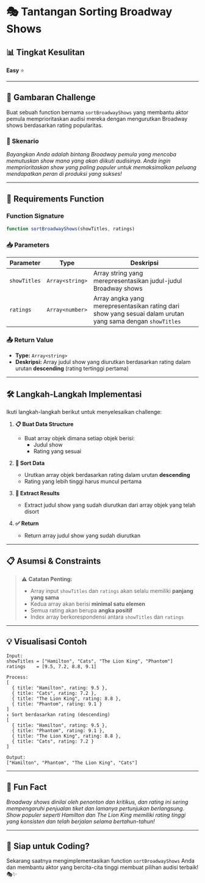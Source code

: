 # 🎭 Tantangan Sorting Broadway Shows

## 📊 Tingkat Kesulitan
**Easy** ⭐

---

## 🎯 Gambaran Challenge

Buat sebuah function bernama `sortBroadwayShows` yang membantu aktor pemula memprioritaskan audisi mereka dengan mengurutkan Broadway shows berdasarkan rating popularitas.

### 🎪 Skenario
*Bayangkan Anda adalah bintang Broadway pemula yang mencoba memutuskan show mana yang akan diikuti audisinya. Anda ingin memprioritaskan show yang paling populer untuk memaksimalkan peluang mendapatkan peran di produksi yang sukses!*

---

## 📝 Requirements Function

### Function Signature
```javascript
function sortBroadwayShows(showTitles, ratings)
```

### 📥 Parameters

| Parameter | Type | Deskripsi |
|-----------|------|-----------|
| `showTitles` | `Array<string>` | Array string yang merepresentasikan judul-judul Broadway shows |
| `ratings` | `Array<number>` | Array angka yang merepresentasikan rating dari show yang sesuai dalam urutan yang sama dengan `showTitles` |

### 📤 Return Value
- **Type:** `Array<string>`
- **Deskripsi:** Array judul show yang diurutkan berdasarkan rating dalam urutan **descending** (rating tertinggi pertama)

---

## 🛠️ Langkah-Langkah Implementasi

Ikuti langkah-langkah berikut untuk menyelesaikan challenge:

1. **📋 Buat Data Structure**
   - Buat array objek dimana setiap objek berisi:
     - Judul show
     - Rating yang sesuai

2. **🔄 Sort Data**
   - Urutkan array objek berdasarkan rating dalam urutan **descending**
   - Rating yang lebih tinggi harus muncul pertama

3. **🎯 Extract Results**
   - Extract judul show yang sudah diurutkan dari array objek yang telah disort

4. **✅ Return**
   - Return array judul show yang sudah diurutkan

---

## 📋 Asumsi & Constraints

> ⚠️ **Catatan Penting:**
> - Array input `showTitles` dan `ratings` akan selalu memiliki **panjang yang sama**
> - Kedua array akan berisi **minimal satu elemen**
> - Semua rating akan berupa **angka positif**
> - Index array berkorespondensi antara `showTitles` dan `ratings`

---

## 💡 Visualisasi Contoh

```
Input:
showTitles = ["Hamilton", "Cats", "The Lion King", "Phantom"]
ratings    = [9.5, 7.2, 8.8, 9.1]

Process:
[
  { title: "Hamilton", rating: 9.5 },
  { title: "Cats", rating: 7.2 },
  { title: "The Lion King", rating: 8.8 },
  { title: "Phantom", rating: 9.1 }
]
↓ Sort berdasarkan rating (descending)
[
  { title: "Hamilton", rating: 9.5 },
  { title: "Phantom", rating: 9.1 },
  { title: "The Lion King", rating: 8.8 },
  { title: "Cats", rating: 7.2 }
]

Output:
["Hamilton", "Phantom", "The Lion King", "Cats"]
```

---

## 🎪 Fun Fact
*Broadway shows dinilai oleh penonton dan kritikus, dan rating ini sering mempengaruhi penjualan tiket dan lamanya pertunjukan berlangsung. Show populer seperti Hamilton dan The Lion King memiliki rating tinggi yang konsisten dan telah berjalan selama bertahun-tahun!*

---

## 🚀 Siap untuk Coding?
Sekarang saatnya mengimplementasikan function `sortBroadwayShows` Anda dan membantu aktor yang bercita-cita tinggi membuat pilihan audisi terbaik! 🎭✨
